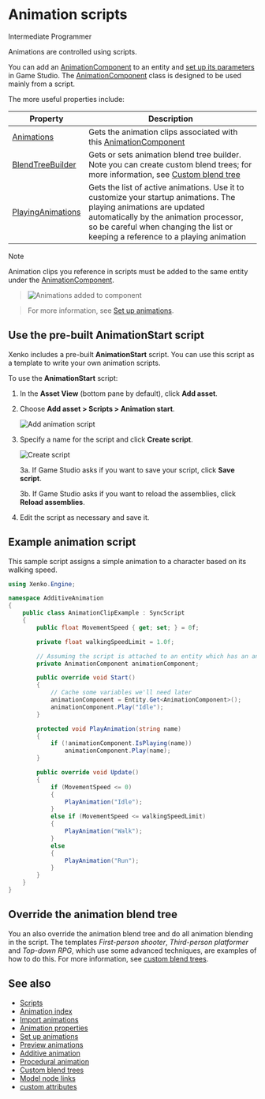 # Animation scripts

<span class="label label-doc-level">Intermediate</span>
<span class="label label-doc-audience">Programmer</span>

Animations are controlled using scripts. 

You can add an [AnimationComponent](xref:Xenko.Engine.AnimationComponent) to an entity and [set up its parameters](set-up-animations.md) in Game Studio. The [AnimationComponent](xref:Xenko.Engine.AnimationComponent) class is designed to be used mainly from a script. 

The more useful properties include:

| Property | Description
| -------- | -----------
| [Animations](xref:Xenko.Engine.AnimationComponent#Xenko_Engine_AnimationComponent_Animations) | Gets the animation clips associated with this [AnimationComponent](xref:Xenko.Engine.AnimationComponent)
| [BlendTreeBuilder](xref:Xenko.Engine.AnimationComponent#Xenko_Engine_AnimationComponent_BlendTreeBuilder) | Gets or sets animation blend tree builder. Note you can create custom blend trees; for more information, see [Custom blend tree](custom-blend-trees.md)
| [PlayingAnimations](xref:Xenko.Engine.AnimationComponent#Xenko_Engine_AnimationComponent_PlayingAnimations) | Gets the list of active animations. Use it to customize your startup animations. The playing animations are updated automatically by the animation processor, so be careful when changing the list or keeping a reference to a playing animation

>[!Note]
>Animation clips you reference in scripts must be added to the same entity under the [AnimationComponent](xref:Xenko.Engine.AnimationComponent).

>![Animations added to component](media/animations-added-to-component.png)

>For more information, see [Set up animations](set-up-animations.md).

## Use the pre-built **AnimationStart** script

Xenko includes a pre-built **AnimationStart** script. You can use this script as a template to write your own animation scripts.

To use the **AnimationStart** script:

1. In the **Asset View** (bottom pane by default), click **Add asset**.

2. Choose **Add asset > Scripts > Animation start**.

    ![Add animation script](media/animations-additive-animations-animation-start.png)

3. Specify a name for the script and click **Create script**.

    ![Create script](media/name-animation-script.png)

    3a. If Game Studio asks if you want to save your script, click **Save script**.
    
    3b. If Game Studio asks if you want to reload the assemblies, click **Reload assemblies**.

4. Edit the script as necessary and save it.

## Example animation script

This sample script assigns a simple animation to a character based on its walking speed.

```cs
using Xenko.Engine;

namespace AdditiveAnimation
{
    public class AnimationClipExample : SyncScript
    {
        public float MovementSpeed { get; set; } = 0f;

        private float walkingSpeedLimit = 1.0f;

        // Assuming the script is attached to an entity which has an animation component
        private AnimationComponent animationComponent;

        public override void Start()
        {
            // Cache some variables we'll need later
            animationComponent = Entity.Get<AnimationComponent>();
            animationComponent.Play("Idle");
        }

        protected void PlayAnimation(string name)
        {
            if (!animationComponent.IsPlaying(name))
                animationComponent.Play(name);
        }

        public override void Update()
        {
            if (MovementSpeed <= 0)
            {
                PlayAnimation("Idle");
            }
            else if (MovementSpeed <= walkingSpeedLimit)
            {
                PlayAnimation("Walk");
            }
            else 
            {
                PlayAnimation("Run");
            }
        }
    }
}
```

## Override the animation blend tree

You an also override the animation blend tree and do all animation blending in the script. The templates *First-person shooter*, *Third-person platformer* and *Top-down RPG*, which use some advanced techniques, are examples of how to do this. For more information, see [custom blend trees](custom-blend-trees.md).

## See also

* [Scripts](../scripts/index.md)
* [Animation index](index.md)
* [Import animations](import-animations.md)
* [Animation properties](animation-properties.md)
* [Set up animations](set-up-animations.md)
* [Preview animations](preview-animations.md)
* [Additive animation](additive-animation.md)
* [Procedural animation](procedural-animation.md)
* [Custom blend trees](custom-blend-trees.md)
* [Model node links](model-node-links.md)
* [custom attributes](custom-attributes.md)